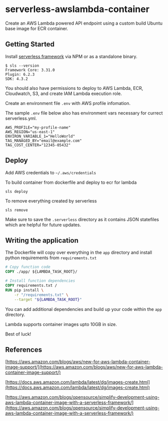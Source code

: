 # serverless-awslambda-container

Create an AWS Lambda powered API endpoint using a custom build Ubuntu base image for ECR container.

## Getting Started

Install [serverless framework](https://www.serverless.com/framework/docs/getting-started) via NPM or as a standalone
binary.

```shell
$ sls --version
Framework Core: 3.31.0
Plugin: 6.2.3
SDK: 4.3.2
```

You should also have permissions to deploy to AWS Lambda, ECR, Cloudwatch, S3, and create IAM Lambda execution role.

Create an environment file `.env` with AWS profile infomation.

The sample `.env` file below also has environment vars necessary for currect serverless.yml.

```shell
AWS_PROFILE="my-profile-name"
AWS_REGION="us-east-1"
ENVIRON_VARIABLE_1="HelloWorld"
TAG_MANAGED_BY="email@example.com"
TAG_COST_CENTER="12345-05432"
```

## Deploy

Add AWS credentials to `~/.aws/credentials`

To build container from dockerfile and deploy to ecr for lambda

```shell
sls deploy
```

To remove everything created by serverless

```shell
sls remove
```

Make sure to save the `.serverless` directory as it contains JSON statefiles which are helpful for future updates.

## Writing the application

The Dockerfile will copy over everything in the `app` directory and install python requirements from `requirements.txt`

```dockerfile
# Copy function code
COPY ./app/ ${LAMBDA_TASK_ROOT}/

# Install function dependencies
COPY requirements.txt /
RUN pip install \
    -r "/requirements.txt" \
    --target "${LAMBDA_TASK_ROOT}"
```

You can add additional dependencies and build up your code within the `app` directory.

Lambda supports container images upto 10GB in size.

Best of luck!

## References

[https://aws.amazon.com/blogs/aws/new-for-aws-lambda-container-image-support/](https://aws.amazon.com/blogs/aws/new-for-aws-lambda-container-image-support/)

[https://docs.aws.amazon.com/lambda/latest/dg/images-create.html](https://docs.aws.amazon.com/lambda/latest/dg/images-create.html)

[https://aws.amazon.com/blogs/opensource/simplify-development-using-aws-lambda-container-image-with-a-serverless-framework/](https://aws.amazon.com/blogs/opensource/simplify-development-using-aws-lambda-container-image-with-a-serverless-framework/)
